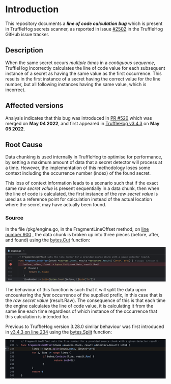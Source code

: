 # Introduction
This repository documents a **_line of code calculation bug_** which is present in TruffleHog secrets scanner, as 
reported in issue [#2502](https://github.com/trufflesecurity/trufflehog/issues/2502) in the TruffleHog GitHub issue 
tracker.

## Description
When the same secret occurs _multiple times_ in a _contiguous sequence_, TruffleHog incorrectly calculates the line of code 
value for each subsequent instance of a secret as having the same value as the first occurrence. This results in the 
first instance of a secret having the correct value for the line number, but all following instances having the same 
value, which is incorrect.

## Affected versions
Analysis indicates that this bug was introduced in [PR #520](https://github.com/trufflesecurity/trufflehog/pull/520) 
 which was merged on **May 04 2022**, and first appeared in [TruffleHog v3.4.3](https://github.com/trufflesecurity/trufflehog/releases/tag/v3.4.3)
 on **May 05 2022**.

## Root Cause
Data chunking is used internally in TruffleHog to optimise for performance, by setting a maximum amount of data that a 
secret detector will process at a time. However, the implementation of this methodology loses some context including the
occurrence number (index) of the found secret. 

This loss of context information leads to a scenario such that if the exact same _raw secret value_ is present 
sequentially in a data chunk, then when the line of code is calculated, the first instance of the _raw secret value_ 
is used as a reference point for calculation instead of the actual location where the secret may have actually been 
found.

### Source 
In the file /pkg/engine.go, in the FragmentLineOffset method, on
[line number 900](https://github.com/trufflesecurity/trufflehog/blob/8a825fde5209cf97443d269ee018caad6b86d783/pkg/engine/engine.go#L900)
, the data chunk is broken up into three pieces (before, after, and found) using the
[bytes.Cut](https://pkg.go.dev/bytes#Cut) function:

![code screenshot](./docs/images/code_screenshot.png)

The behaviour of this function is such that it will split the data upon encountering the *first* occurrence of the 
supplied prefix, in this case that is the _raw secret value_ (result.Raw). The consequence of this is that each time the
engine calculates the line of code value, it is calculating it from the same line each time regardless of which instance
 of the occurrence that this calculation is intended for.

Previous to TruffleHog version 3.28.0 similar behaviour was first introduced in [v3.4.3 on line 234](https://github.com/trufflesecurity/trufflehog/blob/212aa9ba1e4698807023a1c11be6f9f77bef2a2c/pkg/engine/engine.go#L234)
using the [bytes.Split](https://pkg.go.dev/bytes#Split) function:

![code screenshot 2](./docs/images/code_screenshot_2.png)
